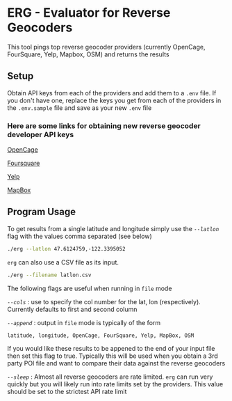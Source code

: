 # ERG - Evaluator for Reverse Geocoders

This tool pings top reverse geocoder providers (currently OpenCage, FourSquare, Yelp, Mapbox, OSM) and returns the results

## Setup
Obtain API keys from each of the providers and add them to a `.env` file. If you don't have one, replace the keys you get from each of the providers in the `.env.sample` file and save as your new `.env` file

### Here are some links for obtaining new reverse geocoder developer API keys
[OpenCage](https://opencagedata.com/)

[Foursquare](https://developer.foursquare.com/)

[Yelp](https://www.yelp.com/developers)

[MapBox](https://www.mapbox.com/search/)


## Program Usage
To get results from a single latitude and longitude simply use the _`--latlon`_ flag with the values comma separated (see below)
```bash
./erg --latlon 47.6124759,-122.3395052
```

`erg` can also use a CSV file as its input. 
```bash
./erg --filename latlon.csv
```
The following flags are useful when running in `file` mode

_`--cols`_ : use to specify the col number for the lat, lon (respectively). Currently defaults to first and second column

_`--append`_ : output in `file` mode is typically of the form
```bash
latitude, longitude, OpenCage, FourSquare, Yelp, MapBox, OSM
```
If you would like these results to be appened to the end of your input file then set this flag to true. Typically this will be used when you obtain a 3rd party POI file and want to compare their data against the reverse geocoders

_`--sleep`_ : Almost all reverse geocoders are rate limited. `erg` can run very quickly but you will likely run into rate limits set by the providers. This value should be set to the strictest API rate limit